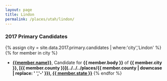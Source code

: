 ```yaml
---
layout: page
title: Lindon
permalink: /places/utah/lindon/
---
```


### 2017 Primary Candidates
{% assign city = site.data.2017.primary.candidates | where:'city','Lindon' %}
{% for member in city  %}
- <strong>[{{member.name}}](../../../people/{{member.id}})</strong>, Candidate for <strong>{{ member.body }}</strong> of <strong>{{ member.city }}, [{{ member.county }}](../../../places/{{ member.county | downcase | replace: ' ','-' }}), [{{ member.state }}](../../../places)</strong>
{% endfor %}
